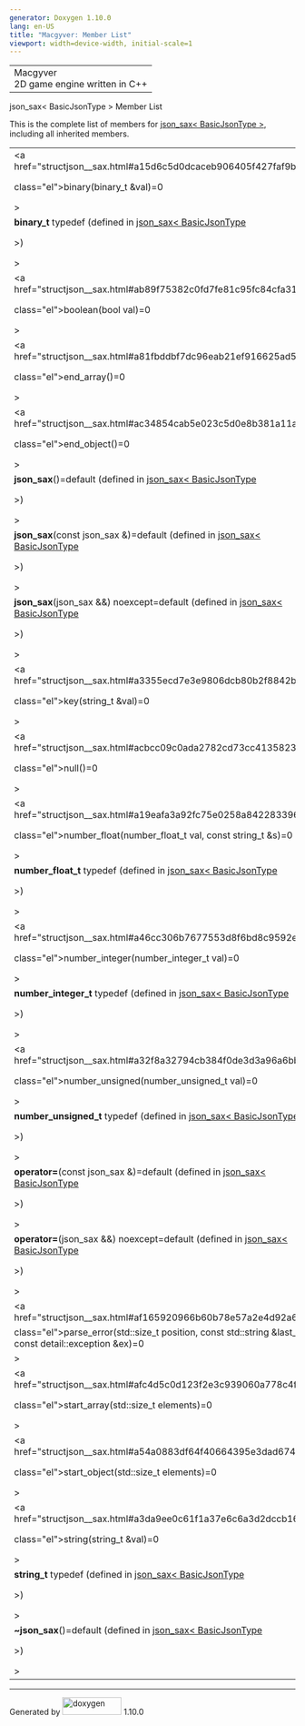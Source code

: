```yaml
---
generator: Doxygen 1.10.0
lang: en-US
title: "Macgyver: Member List"
viewport: width=device-width, initial-scale=1
---
```


<div id="top">

<div id="titlearea">

<table data-cellspacing="0" data-cellpadding="0">
<colgroup>
<col style="width: 100%" />
</colgroup>
<tbody>
<tr id="projectrow" class="odd">
<td id="projectalign"><div id="projectname">
Macgyver
</div>
<div id="projectbrief">
2D game engine written in C++
</div></td>
</tr>
</tbody>
</table>

</div>

<div id="main-nav">

</div>

</div>

<div class="header">

<div class="headertitle">

<div class="title">

json_sax\< BasicJsonType \> Member List

</div>

</div>

</div>

<div class="contents">

This is the complete list of members for
<a href="structjson__sax.html" class="el">json_sax&lt; BasicJsonType
&gt;</a>, including all inherited members.

|                                                                                                                              |                                                                      |                                          |
|------------------------------------------------------------------------------------------------------------------------------|----------------------------------------------------------------------|------------------------------------------|
| <a href="structjson__sax.html#a15d6c5d0dcaceb906405f427faf9b34e"                                                             
 class="el">binary</a>(binary_t &val)=0                                                                                        | <a href="structjson__sax.html" class="el">json_sax&lt; BasicJsonType 
                                                                                                                                &gt;</a>                                                              | <span class="mlabel">pure virtual</span> |
| **binary_t** typedef (defined in <a href="structjson__sax.html" class="el">json_sax&lt; BasicJsonType                        
 &gt;</a>)                                                                                                                     | <a href="structjson__sax.html" class="el">json_sax&lt; BasicJsonType 
                                                                                                                                &gt;</a>                                                              |                                          |
| <a href="structjson__sax.html#ab89f75382c0fd7fe81c95fc84cfa3150"                                                             
 class="el">boolean</a>(bool val)=0                                                                                            | <a href="structjson__sax.html" class="el">json_sax&lt; BasicJsonType 
                                                                                                                                &gt;</a>                                                              | <span class="mlabel">pure virtual</span> |
| <a href="structjson__sax.html#a81fbddbf7dc96eab21ef916625ad5f3b"                                                             
 class="el">end_array</a>()=0                                                                                                  | <a href="structjson__sax.html" class="el">json_sax&lt; BasicJsonType 
                                                                                                                                &gt;</a>                                                              | <span class="mlabel">pure virtual</span> |
| <a href="structjson__sax.html#ac34854cab5e023c5d0e8b381a11aba5b"                                                             
 class="el">end_object</a>()=0                                                                                                 | <a href="structjson__sax.html" class="el">json_sax&lt; BasicJsonType 
                                                                                                                                &gt;</a>                                                              | <span class="mlabel">pure virtual</span> |
| **json_sax**()=default (defined in <a href="structjson__sax.html" class="el">json_sax&lt; BasicJsonType                      
 &gt;</a>)                                                                                                                     | <a href="structjson__sax.html" class="el">json_sax&lt; BasicJsonType 
                                                                                                                                &gt;</a>                                                              |                                          |
| **json_sax**(const json_sax &)=default (defined in <a href="structjson__sax.html" class="el">json_sax&lt; BasicJsonType      
 &gt;</a>)                                                                                                                     | <a href="structjson__sax.html" class="el">json_sax&lt; BasicJsonType 
                                                                                                                                &gt;</a>                                                              |                                          |
| **json_sax**(json_sax &&) noexcept=default (defined in <a href="structjson__sax.html" class="el">json_sax&lt; BasicJsonType  
 &gt;</a>)                                                                                                                     | <a href="structjson__sax.html" class="el">json_sax&lt; BasicJsonType 
                                                                                                                                &gt;</a>                                                              |                                          |
| <a href="structjson__sax.html#a3355ecd7e3e9806dcb80b2f8842b82ce"                                                             
 class="el">key</a>(string_t &val)=0                                                                                           | <a href="structjson__sax.html" class="el">json_sax&lt; BasicJsonType 
                                                                                                                                &gt;</a>                                                              | <span class="mlabel">pure virtual</span> |
| <a href="structjson__sax.html#acbcc09c0ada2782cd73cc4135823181d"                                                             
 class="el">null</a>()=0                                                                                                       | <a href="structjson__sax.html" class="el">json_sax&lt; BasicJsonType 
                                                                                                                                &gt;</a>                                                              | <span class="mlabel">pure virtual</span> |
| <a href="structjson__sax.html#a19eafa3a92fc75e0258a842283396aa9"                                                             
 class="el">number_float</a>(number_float_t val, const string_t &s)=0                                                          | <a href="structjson__sax.html" class="el">json_sax&lt; BasicJsonType 
                                                                                                                                &gt;</a>                                                              | <span class="mlabel">pure virtual</span> |
| **number_float_t** typedef (defined in <a href="structjson__sax.html" class="el">json_sax&lt; BasicJsonType                  
 &gt;</a>)                                                                                                                     | <a href="structjson__sax.html" class="el">json_sax&lt; BasicJsonType 
                                                                                                                                &gt;</a>                                                              |                                          |
| <a href="structjson__sax.html#a46cc306b7677553d8f6bd8c9592eb1bd"                                                             
 class="el">number_integer</a>(number_integer_t val)=0                                                                         | <a href="structjson__sax.html" class="el">json_sax&lt; BasicJsonType 
                                                                                                                                &gt;</a>                                                              | <span class="mlabel">pure virtual</span> |
| **number_integer_t** typedef (defined in <a href="structjson__sax.html" class="el">json_sax&lt; BasicJsonType                
 &gt;</a>)                                                                                                                     | <a href="structjson__sax.html" class="el">json_sax&lt; BasicJsonType 
                                                                                                                                &gt;</a>                                                              |                                          |
| <a href="structjson__sax.html#a32f8a32794cb384f0de3d3a96a6bb696"                                                             
 class="el">number_unsigned</a>(number_unsigned_t val)=0                                                                       | <a href="structjson__sax.html" class="el">json_sax&lt; BasicJsonType 
                                                                                                                                &gt;</a>                                                              | <span class="mlabel">pure virtual</span> |
| **number_unsigned_t** typedef (defined in <a href="structjson__sax.html" class="el">json_sax&lt; BasicJsonType               
 &gt;</a>)                                                                                                                     | <a href="structjson__sax.html" class="el">json_sax&lt; BasicJsonType 
                                                                                                                                &gt;</a>                                                              |                                          |
| **operator=**(const json_sax &)=default (defined in <a href="structjson__sax.html" class="el">json_sax&lt; BasicJsonType     
 &gt;</a>)                                                                                                                     | <a href="structjson__sax.html" class="el">json_sax&lt; BasicJsonType 
                                                                                                                                &gt;</a>                                                              |                                          |
| **operator=**(json_sax &&) noexcept=default (defined in <a href="structjson__sax.html" class="el">json_sax&lt; BasicJsonType 
 &gt;</a>)                                                                                                                     | <a href="structjson__sax.html" class="el">json_sax&lt; BasicJsonType 
                                                                                                                                &gt;</a>                                                              |                                          |
| <a href="structjson__sax.html#af165920966b60b78e57a2e4d92a63897"                                                             
 class="el">parse_error</a>(std::size_t position, const std::string &last_token, const detail::exception &ex)=0                | <a href="structjson__sax.html" class="el">json_sax&lt; BasicJsonType 
                                                                                                                                &gt;</a>                                                              | <span class="mlabel">pure virtual</span> |
| <a href="structjson__sax.html#afc4d5c0d123f2e3c939060a778c4f22c"                                                             
 class="el">start_array</a>(std::size_t elements)=0                                                                            | <a href="structjson__sax.html" class="el">json_sax&lt; BasicJsonType 
                                                                                                                                &gt;</a>                                                              | <span class="mlabel">pure virtual</span> |
| <a href="structjson__sax.html#a54a0883df64f40664395e3dad674aaa5"                                                             
 class="el">start_object</a>(std::size_t elements)=0                                                                           | <a href="structjson__sax.html" class="el">json_sax&lt; BasicJsonType 
                                                                                                                                &gt;</a>                                                              | <span class="mlabel">pure virtual</span> |
| <a href="structjson__sax.html#a3da9ee0c61f1a37e6c6a3d2dccb16765"                                                             
 class="el">string</a>(string_t &val)=0                                                                                        | <a href="structjson__sax.html" class="el">json_sax&lt; BasicJsonType 
                                                                                                                                &gt;</a>                                                              | <span class="mlabel">pure virtual</span> |
| **string_t** typedef (defined in <a href="structjson__sax.html" class="el">json_sax&lt; BasicJsonType                        
 &gt;</a>)                                                                                                                     | <a href="structjson__sax.html" class="el">json_sax&lt; BasicJsonType 
                                                                                                                                &gt;</a>                                                              |                                          |
| **~json_sax**()=default (defined in <a href="structjson__sax.html" class="el">json_sax&lt; BasicJsonType                     
 &gt;</a>)                                                                                                                     | <a href="structjson__sax.html" class="el">json_sax&lt; BasicJsonType 
                                                                                                                                &gt;</a>                                                              | <span class="mlabel">virtual</span>      |

</div>

------------------------------------------------------------------------

<span class="small">Generated
by [<img src="doxygen.svg" class="footer" width="104" height="31"
alt="doxygen" />](https://www.doxygen.org/index.html) 1.10.0</span>
